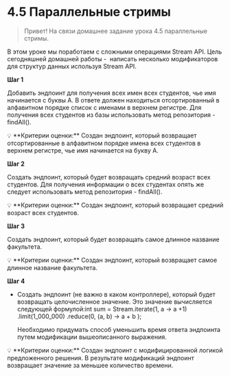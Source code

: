 # 4.5 Параллельные стримы

> Привет! На связи домашнее задание урока 4.5 параллельные стримы.

В этом уроке мы поработаем с сложными операциями Stream API. Цель сегодняшней домашней работы -  написать несколько модификаторов для структур данных используя Stream API.
> 

**Шаг 1**

Добавить эндпоинт для получения всех имен всех студентов, чье имя начинается с буквы А. В ответе должен находиться отсортированный в алфавитном порядке список с именами в верхнем регистре. Для получения всех студентов из базы использовать метод репозитория - findAll().

<aside>
💡 **Критерии оценки:** Создан эндпоинт, который возвращает отсортированные в алфавитном порядке имена всех студентов в верхнем регистре, чье имя начинается на букву А.

</aside>

**Шаг 2**

Создать эндпоинт, который будет возвращать средний возраст всех студентов. Для получения информации о всех студентах опять же следует использовать метод репозитория - findAll().

<aside>
💡 **Критерии оценки:** Создан эндпоинт, который возвращает средний возраст всех студентов.

</aside>

**Шаг 3**

Создать эндпоинт, который будет возвращать самое длинное название факультета.

<aside>
💡 **Критерии оценки:** Создан эндпоинт, который возвращает самое длинное название факультета.

</aside>

**Шаг 4**

- Создать эндпоинт (не важно в каком контроллере), который будет возвращать целочисленное значение. Это значение вычисляется следующей формулой:int sum = Stream.iterate(1, a -> a +1) .limit(1_000_000) .reduce(0, (a, b) -> a + b );
    
    Необходимо придумать способ уменьшить время ответа эндпоинта путем модификации вышеописанного выражения.
    

<aside>
💡 **Критерии оценки:** Создан эндпоинт с модифицированной логикой предложенного решения. В результате модификаций эндпоинт возвращает значение за меньшее количество времени.

</aside>
